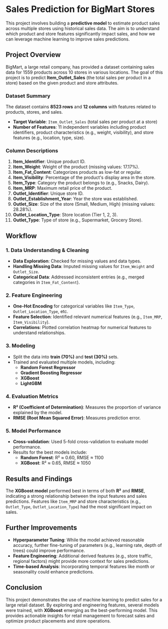 # Sales Prediction for BigMart Stores

This project involves building a **predictive model** to estimate product sales across multiple stores using historical sales data. The aim is to understand which product and store features significantly impact sales, and how we can leverage machine learning to improve sales predictions.

## Project Overview

BigMart, a large retail company, has provided a dataset containing sales data for 1559 products across 10 stores in various locations. The goal of this project is to predict **Item_Outlet_Sales** (the total sales per product in a store) based on the given product and store attributes.

### Dataset Summary

The dataset contains **8523 rows** and **12 columns** with features related to products, stores, and sales.

- **Target Variable**: `Item_Outlet_Sales` (total sales per product at a store)
- **Number of Features**: 11 independent variables including product identifiers, product characteristics (e.g., weight, visibility), and store features (e.g., location, type, size).

### Column Descriptions
1. **Item_Identifier**: Unique product ID.
2. **Item_Weight**: Weight of the product (missing values: 17.17%).
3. **Item_Fat_Content**: Categorizes products as low-fat or regular.
4. **Item_Visibility**: Percentage of the product's display area in the store.
5. **Item_Type**: Category the product belongs to (e.g., Snacks, Dairy).
6. **Item_MRP**: Maximum retail price of the product.
7. **Outlet_Identifier**: Unique store ID.
8. **Outlet_Establishment_Year**: Year the store was established.
9. **Outlet_Size**: Size of the store (Small, Medium, High) (missing values: 28.28%).
10. **Outlet_Location_Type**: Store location (Tier 1, 2, 3).
11. **Outlet_Type**: Type of store (e.g., Supermarket, Grocery Store).

## Workflow

### 1. Data Understanding & Cleaning
- **Data Exploration**: Checked for missing values and data types.
- **Handling Missing Data**: Imputed missing values for `Item_Weight` and `Outlet_Size`.
- **Categorical Data**: Addressed inconsistent entries (e.g., merged categories in `Item_Fat_Content`).

### 2. Feature Engineering
- **One-Hot Encoding** for categorical variables like `Item_Type`, `Outlet_Location_Type`, etc.
- **Feature Selection**: Identified relevant numerical features (e.g., `Item_MRP`, `Item_Visibility`).
- **Correlations**: Plotted correlation heatmap for numerical features to understand relationships.

### 3. Modeling
- Split the data into **train (70%)** and **test (30%)** sets.
- Trained and evaluated multiple models, including:
  - **Random Forest Regressor**
  - **Gradient Boosting Regressor**
  - **XGBoost**
  - **LightGBM**

### 4. Evaluation Metrics
- **R² (Coefficient of Determination)**: Measures the proportion of variance explained by the model.
- **RMSE (Root Mean Squared Error)**: Measures prediction error.

### 5. Model Performance
- **Cross-validation**: Used 5-fold cross-validation to evaluate model performance.
- Results for the best models include:
  - **Random Forest**: R² ≈ 0.60, RMSE ≈ 1100
  - **XGBoost**: R² ≈ 0.65, RMSE ≈ 1050

## Results and Findings

The **XGBoost model** performed best in terms of both **R²** and **RMSE**, indicating a strong relationship between the input features and sales predictions. Features like `Item_MRP` and store characteristics (e.g., `Outlet_Type`, `Outlet_Location_Type`) had the most significant impact on sales.

## Further Improvements

- **Hyperparameter Tuning**: While the model achieved reasonable accuracy, further fine-tuning of parameters (e.g., learning rate, depth of trees) could improve performance.
- **Feature Engineering**: Additional derived features (e.g., store traffic, regional factors) might provide more context for sales predictions.
- **Time-based Analysis**: Incorporating temporal features like month or seasonality could enhance predictions.

## Conclusion

This project demonstrates the use of machine learning to predict sales for a large retail dataset. By exploring and engineering features, several models were trained, with **XGBoost** emerging as the best-performing model. This provides actionable insights for retail management to forecast sales and optimize product placements and store operations.
